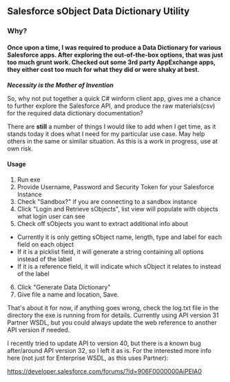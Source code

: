 Salesforce sObject Data Dictionary Utility
------------------------------------------
### Why?

#### Once upon a time, I was required to produce a Data Dictionary for various Salesforce apps. After exploring the out-of-the-box options, that was just too much grunt work. Checked out some 3rd party AppExchange apps, they either cost too much for what they did or were shaky at best. 

**_Necessity is the Mother of Invention_**

So, why not put together a quick C# winform client app, gives me a chance to further explore the Salesforce API, and produce the raw materials(csv) for the required data dictionary documentation?

There are **still** a number of things I would like to add when I get time, as it stands today it does what I need for my particular use case. May help others in the same or similar situation. As this is a work in progress, use at own risk.

#### Usage
1. Run exe
2. Provide Username, Password and Security Token for your Salesforce Instance
3. Check "Sandbox?" if you are connecting to a sandbox instance
4. Click "Login and Retrieve sObjects", list view will populate with objects what login user can see
5. Check off sObjects you want to extract additional info about
  * Currently it is only getting sObject name, length, type and label for each field on each object
  * If it is a picklist field, it will generate a string containing all options instead of the label
  * If it is a reference field, it will indicate which sObject it relates to instead of the label
6. Click "Generate Data Dictionary"
7. Give file a name and location, Save.

That's about it for now, if anything goes wrong, check the log.txt file in the directory the exe is running from for details.
Currently using API version 31 Partner WSDL, but you could always update the web reference to another API version if needed.

I recently tried to update API to version 40, but there is a known bug after/around API version 32, so I left it as is. For the interested more info here (not just for Enterprise WSDL, as this uses Partner):

https://developer.salesforce.com/forums/?id=906F0000000AiPEIA0
